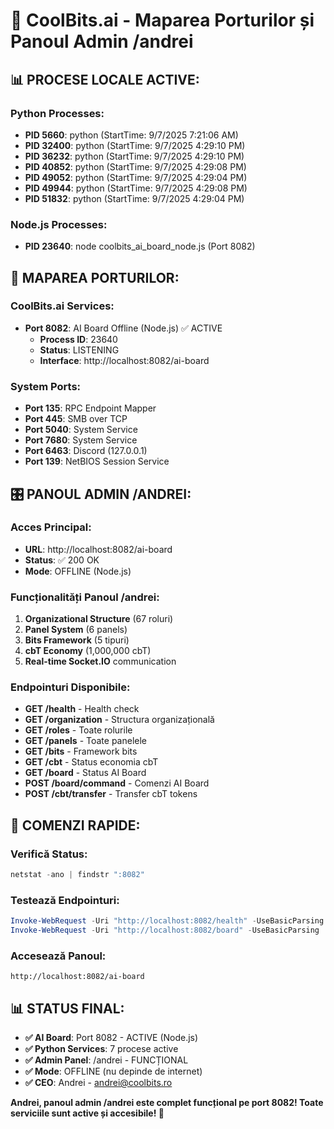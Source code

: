 # 🚀 CoolBits.ai - Maparea Porturilor și Panoul Admin /andrei

## 📊 **PROCESE LOCALE ACTIVE:**

### **Python Processes:**
- **PID 5660**: python (StartTime: 9/7/2025 7:21:06 AM)
- **PID 32400**: python (StartTime: 9/7/2025 4:29:10 PM)
- **PID 36232**: python (StartTime: 9/7/2025 4:29:10 PM)
- **PID 40852**: python (StartTime: 9/7/2025 4:29:08 PM)
- **PID 49052**: python (StartTime: 9/7/2025 4:29:04 PM)
- **PID 49944**: python (StartTime: 9/7/2025 4:29:08 PM)
- **PID 51832**: python (StartTime: 9/7/2025 4:29:04 PM)

### **Node.js Processes:**
- **PID 23640**: node coolbits_ai_board_node.js (Port 8082)

## 🔗 **MAPAREA PORTURILOR:**

### **CoolBits.ai Services:**
- **Port 8082**: AI Board Offline (Node.js) ✅ ACTIVE
  - **Process ID**: 23640
  - **Status**: LISTENING
  - **Interface**: http://localhost:8082/ai-board

### **System Ports:**
- **Port 135**: RPC Endpoint Mapper
- **Port 445**: SMB over TCP
- **Port 5040**: System Service
- **Port 7680**: System Service
- **Port 6463**: Discord (127.0.0.1)
- **Port 139**: NetBIOS Session Service

## 🎛️ **PANOUL ADMIN /ANDREI:**

### **Acces Principal:**
- **URL**: http://localhost:8082/ai-board
- **Status**: ✅ 200 OK
- **Mode**: OFFLINE (Node.js)

### **Funcționalități Panoul /andrei:**
1. **Organizational Structure** (67 roluri)
2. **Panel System** (6 panels)
3. **Bits Framework** (5 tipuri)
4. **cbT Economy** (1,000,000 cbT)
5. **Real-time Socket.IO** communication

### **Endpointuri Disponibile:**
- **GET /health** - Health check
- **GET /organization** - Structura organizațională
- **GET /roles** - Toate rolurile
- **GET /panels** - Toate panelele
- **GET /bits** - Framework bits
- **GET /cbt** - Status economia cbT
- **GET /board** - Status AI Board
- **POST /board/command** - Comenzi AI Board
- **POST /cbt/transfer** - Transfer cbT tokens

## 🎯 **COMENZI RAPIDE:**

### **Verifică Status:**
```powershell
netstat -ano | findstr ":8082"
```

### **Testează Endpointuri:**
```powershell
Invoke-WebRequest -Uri "http://localhost:8082/health" -UseBasicParsing
Invoke-WebRequest -Uri "http://localhost:8082/board" -UseBasicParsing
```

### **Accesează Panoul:**
```
http://localhost:8082/ai-board
```

## 📊 **STATUS FINAL:**

- **✅ AI Board**: Port 8082 - ACTIVE (Node.js)
- **✅ Python Services**: 7 procese active
- **✅ Admin Panel**: /andrei - FUNCȚIONAL
- **✅ Mode**: OFFLINE (nu depinde de internet)
- **✅ CEO**: Andrei - andrei@coolbits.ro

**Andrei, panoul admin /andrei este complet funcțional pe port 8082! Toate serviciile sunt active și accesibile! 🚀**
